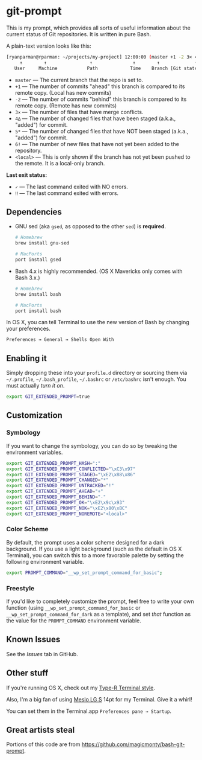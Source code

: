 # git-prompt

This is my prompt, which provides all sorts of useful information about the current status of Git repositories. It is written in pure Bash.

A plain-text version looks like this:

```bash
[ryanparman@rparman: ~/projects/my-project] 12:00:00 (master +1 -2 3× 4∆ 5* 6! <local>) ✓
     ↑        ↑                ↑               ↑        ↑             ↑                 ↑
   User     Machine           Path            Time    Branch [Git state information]  Last exit status
```

* `master` — The current branch that the repo is set to.
* `+1` — The number of commits "ahead" this branch is compared to its remote copy. (Local has new commits)
* `-2` — The number of commits "behind" this branch is compared to its remote copy. (Remote has new commits)
* `3×` — The number of files that have merge conflicts.
* `4∆` — The number of changed files that have been staged (a.k.a., "added") for commit.
* `5*` — The number of changed files that have NOT been staged (a.k.a., "added") for commit.
* `6!` — The number of new files that have not yet been added to the repository.
* `<local>` — This is only shown if the branch has not yet been pushed to the remote. It is a local-only branch.

**Last exit status:**
* `✓` — The last command exited with NO errors.
* `‼︎` — The last command exited with errors.

## Dependencies

* GNU sed (aka `gsed`, as opposed to the other `sed`) is **required**.
  ```bash
  # Homebrew
  brew install gnu-sed
  
  # MacPorts
  port install gsed
  ```
* Bash 4.x is highly recommended. (OS X Mavericks only comes with Bash 3.x.)
  ```bash
  # Homebrew
  brew install bash
  
  # MacPorts
  port install bash
  ```

In OS X, you can tell Terminal to use the new version of Bash by changing your preferences.
```
Preferences → General → Shells Open With
```

## Enabling it

Simply dropping these into your `profile.d` directory or sourcing them via `~/.profile`, `~/.bash_profile`, `~/.bashrc` or `/etc/bashrc` isn't enough. You must actually _turn it on_.

```bash
export GIT_EXTENDED_PROMPT=true
```

## Customization
### Symbology
If you want to change the symbology, you can do so by tweaking the environment variables.

```bash
export GIT_EXTENDED_PROMPT_HASH=":"
export GIT_EXTENDED_PROMPT_CONFLICTED="\xC3\x97"
export GIT_EXTENDED_PROMPT_STAGED="\xE2\x88\x86"
export GIT_EXTENDED_PROMPT_CHANGED="*"
export GIT_EXTENDED_PROMPT_UNTRACKED="!"
export GIT_EXTENDED_PROMPT_AHEAD="+"
export GIT_EXTENDED_PROMPT_BEHIND="-"
export GIT_EXTENDED_PROMPT_OK="\xE2\x9c\x93"
export GIT_EXTENDED_PROMPT_NOK="\xE2\x80\xBC"
export GIT_EXTENDED_PROMPT_NOREMOTE="<local>"
```

### Color Scheme
By default, the prompt uses a color scheme designed for a dark background. If you use a light background (such as the default in OS X Terminal), you can switch this to a more favorable palette by setting the following environment variable.

```bash
export PROMPT_COMMAND="__wp_set_prompt_command_for_basic";
```

### Freestyle
If you'd like to completely customize the prompt, feel free to write your own function (using `__wp_set_prompt_command_for_basic` or `__wp_set_prompt_command_for_dark` as a template), and set _that_ function as the value for the `PROMPT_COMMAND` environment variable.

## Known Issues

See the _Issues_ tab in GitHub.

## Other stuff

If you're running OS X, check out my [Type-R Terminal style](https://github.com/skyzyx/terminal-style).

Also, I'm a big fan of using [Meslo LG S](https://github.com/andreberg/Meslo-Font) 14pt for my Terminal. Give it a whirl!

You can set them in the Terminal.app `Preferences pane → Startup`.

## Great artists steal

Portions of this code are from https://github.com/magicmonty/bash-git-prompt.
